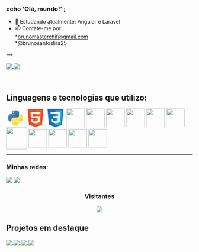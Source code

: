 ### echo 'Olá, mundo!' ;

<!--
**BrunoSantosLira/BrunoSantosLira** is a ✨ _special_ ✨ repository because its `README.md` (this file) appears on your GitHub profile.

Here are some ideas to get you started-->

- 🌱  Estudando atualmente: Angular e Laravel
- 📫 Contate-me por:<br>
     *brunomasterchif@gmail.com<br>
     *@brunosantoslira25

--><br>

<a href="https://github.com/anuraghazra/github-readme-stats">
  <img height=200 align="center" src="https://github-readme-stats.vercel.app/api?username=brunosantoslira&show_icons=true&theme=tokyonight" />
</a>
<a  href="https://github.com/anuraghazra/convoychat">
  <img height=200 align="center" src="https://github-readme-stats.vercel.app/api/top-langs?username=brunosantoslira&layout=compact&langs_count=8&card_width=320&theme=tokyonight" />
</a>

<br>
<br>
<br>
<div>
<h2>Linguagens e tecnologias que utilizo:</h2>
<img align="center" alt="Rafa-Python" height="50" width="50"  src="https://raw.githubusercontent.com/devicons/devicon/master/icons/python/python-original.svg">
<img align="center" alt="Rafa-HTML" height="50" width="50"  src="https://raw.githubusercontent.com/devicons/devicon/master/icons/html5/html5-original.svg">
<img align="center" alt="Rafa-CSS" height="50" width="50"  src="https://raw.githubusercontent.com/devicons/devicon/master/icons/css3/css3-original.svg">
<img align="center" height="50" width="50"  src="https://cdn.jsdelivr.net/gh/devicons/devicon/icons/vscode/vscode-original.svg" />
<img align="center" height="50" width="50"  src="https://cdn.jsdelivr.net/gh/devicons/devicon/icons/illustrator/illustrator-line.svg" />      
<img align="center" height="50" width="50"   src="https://cdn.jsdelivr.net/gh/devicons/devicon/icons/javascript/javascript-original.svg" />
<img align="center"height="50" width="50"  src="https://cdn.jsdelivr.net/gh/devicons/devicon/icons/php/php-original.svg" />
<img align="center"height="50" width="50"  src="https://cdn.jsdelivr.net/gh/devicons/devicon/icons/mysql/mysql-original-wordmark.svg" />
<img align="center" height="50" width="50"   src="https://cdn.jsdelivr.net/gh/devicons/devicon/icons/sass/sass-original.svg" />       
<img align="center"height="60" width="56"  src="https://cdn.jsdelivr.net/gh/devicons/devicon/icons/ionic/ionic-original-wordmark.svg" />
<img align="center" height="50" width="50"    src="https://cdn.jsdelivr.net/gh/devicons/devicon/icons/git/git-plain-wordmark.svg" />
<img align="center" height="50" width="50"   src="https://cdn.jsdelivr.net/gh/devicons/devicon/icons/angularjs/angularjs-original.svg" />
<img align="center" height="50" width="50"    src="https://cdn.jsdelivr.net/gh/devicons/devicon/icons/bootstrap/bootstrap-original-wordmark.svg" />
<img align="center" height="50" width="50"    src="https://cdn.jsdelivr.net/gh/devicons/devicon/icons/laravel/laravel-plain-wordmark.svg" />

          
</div>

<hr>
<div>
    <h3>Minhas redes:</h3>
  <a href="https://www.instagram.com/brunosantoslira25/" target="_blank"><img src="https://img.shields.io/badge/-Instagram-%23E4405F?style=for-the-badge&logo=instagram&logoColor=white" target="_blank"></a>
  <a href = "mailto:brunomasterchif@gmail.com"><img src="https://img.shields.io/badge/-Gmail-%23333?style=for-the-badge&logo=gmail&logoColor=white" target="_blank"></a>
<br>
    <h3 align="center">Visitantes</h3>
    <p align="center">    
    <img align="center" src="https://profile-counter.glitch.me/BrunoSantosLira/count.svg" >
    </p>
    <p align="center">
    <h2>Projetos em destaque</h2>
        <a href="https://github.com/BrunoSantosLira/App_help_desk">
          <img align="center" src="https://github-readme-stats.vercel.app/api/pin/?username=brunosantoslira&repo=App_help_desk&theme=tokyonight"/>
        </a>
         <a href="https://github.com/BrunoSantosLira/Twitter_clone_MVC">
          <img align="center" src="https://github-readme-stats.vercel.app/api/pin/?username=brunosantoslira&repo=Twitter_clone_MVC&theme=tokyonight"/>
        </a>
         <a href="https://github.com/BrunoSantosLira/Web_App-Weather">
          <img align="center" src="https://github-readme-stats.vercel.app/api/pin/?username=brunosantoslira&repo=Web_App-Weather&theme=tokyonight"/>
        </a>
           <a href="https://github.com/BrunoSantosLira/Quiz-Math">
          <img align="center" src="https://github-readme-stats.vercel.app/api/pin/?username=brunosantoslira&repo=Quiz-Math&theme=tokyonight"/>
        </a>
    </p>
</div>
